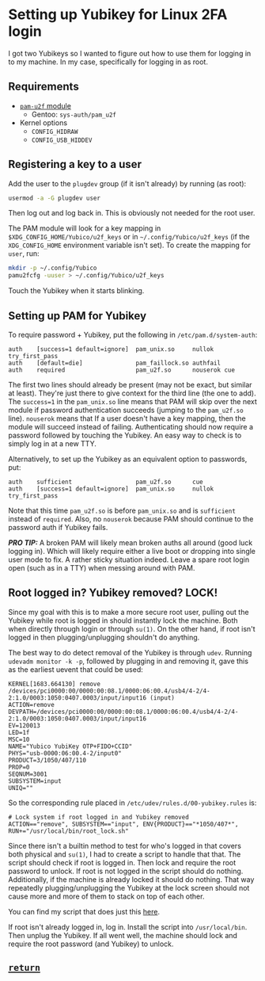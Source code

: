 # Setting up Yubikey for Linux 2FA login
I got two Yubikeys so I wanted to figure out how to use them for logging in to my machine.
In my case, specifically for logging in as root.

## Requirements
 * [`pam-u2f` module][pam-u2f]
   * Gentoo: `sys-auth/pam_u2f`
 * Kernel options
   * `CONFIG_HIDRAW`
   * `CONFIG_USB_HIDDEV`

## Registering a key to a user
Add the user to the `plugdev` group (if it isn't already) by running (as root):
```bash
usermod -a -G plugdev user
```
Then log out and log back in.
This is obviously not needed for the root user.

The PAM module will look for a key mapping in `$XDG_CONFIG_HOME/Yubico/u2f_keys` or in `~/.config/Yubico/u2f_keys` (if the `XDG_CONFIG_HOME` environment variable isn't set).
To create the mapping for `user`, run:
```bash
mkdir -p ~/.config/Yubico
pamu2fcfg -uuser > ~/.config/Yubico/u2f_keys
```
Touch the Yubikey when it starts blinking.

## Setting up PAM for Yubikey
To require password + Yubikey, put the following in `/etc/pam.d/system-auth`:
```pam
auth    [success=1 default=ignore]  pam_unix.so     nullok try_first_pass
auth    [default=die]               pam_faillock.so authfail
auth    required                    pam_u2f.so      nouserok cue
```
The first two lines should already be present (may not be exact, but similar at least).
They're just there to give context for the third line (the one to add).
The `success=1` in the `pam_unix.so` line means that PAM will skip over the next module if password authentication succeeds (jumping to the `pam_u2f.so` line).
`nouserok` means that If a user doesn't have a key mapping, then the module will succeed instead of failing.
Authenticating should now require a password followed by touching the Yubikey.
An easy way to check is to simply log in at a new TTY.

Alternatively, to set up the Yubikey as an equivalent option to passwords, put:
```pam
auth    sufficient                  pam_u2f.so      cue
auth    [success=1 default=ignore]  pam_unix.so     nullok try_first_pass
```
Note that this time `pam_u2f.so` is before `pam_unix.so` and is `sufficient` instead of `required`.
Also, no `nouserok` because PAM should continue to the password auth if Yubikey fails.

***PRO TIP:***
A broken PAM will likely mean broken auths all around (good luck logging in).
Which will likely require either a live boot or dropping into single user mode to fix.
A rather sticky situation indeed.
Leave a spare root login open (such as in a TTY) when messing around with PAM.

## Root logged in? Yubikey removed? LOCK!
Since my goal with this is to make a more secure root user, pulling out the Yubikey while root is logged in should instantly lock the machine.
Both when directly through login or through `su(1)`.
On the other hand, if root isn't logged in then plugging/unplugging shouldn't do anything.

The best way to do detect removal of the Yubikey is through `udev`.
Running `udevadm monitor -k -p`, followed by plugging in and removing it, gave this as the earliest uevent that could be used:
```
KERNEL[1683.664130] remove   /devices/pci0000:00/0000:00:08.1/0000:06:00.4/usb4/4-2/4-2:1.0/0003:1050:0407.0003/input/input16 (input)
ACTION=remove
DEVPATH=/devices/pci0000:00/0000:00:08.1/0000:06:00.4/usb4/4-2/4-2:1.0/0003:1050:0407.0003/input/input16
EV=120013
LED=1f
MSC=10
NAME="Yubico YubiKey OTP+FIDO+CCID"
PHYS="usb-0000:06:00.4-2/input0"
PRODUCT=3/1050/407/110
PROP=0
SEQNUM=3001
SUBSYSTEM=input
UNIQ=""
```
So the corresponding rule placed in `/etc/udev/rules.d/00-yubikey.rules` is:
```udev
# Lock system if root logged in and Yubikey removed
ACTION=="remove", SUBSYSTEM=="input", ENV{PRODUCT}=="*1050/407*", RUN+="/usr/local/bin/root_lock.sh"
```

Since there isn't a builtin method to test for who's logged in that covers both physical and `su(1)`, I had to create a script to handle that that.
The script should check if root is logged in.
Then lock and require the root password to unlock.
If root is not logged in the script should do nothing.
Additionally, if the machine is already locked it should do nothing.
That way repeatedly plugging/unplugging the Yubikey at the lock screen should not cause more and more of them to stack on top of each other.

You can find my script that does just this [here][root_lock.sh].

If root isn't already logged in, log in.
Install the script into `/usr/local/bin`.
Then unplug the Yubikey.
If all went well, the machine should lock and require the root password (and Yubikey) to unlock.

<h2><a href='https://github.com/xxc3nsoredxx'><code>return</code></a></h2>


<!-- link refs -->
[pam-u2f]: https://github.com/Yubico/pam-u2f
[root_lock.sh]: https://github.com/xxc3nsoredxx/misc-utils/blob/master/root_lock/root_lock.sh
